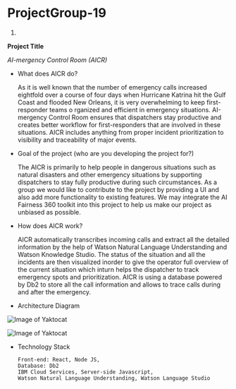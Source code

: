 # ProjectGroup-19
1.
**Project Title**

  *AI-mergency Control Room (AICR)*
       
   * What does AICR do?

		As it is well known that the number of emergency calls increased eightfold 
		over a course of four days when Hurricane Katrina hit the Gulf Coast and
		flooded New Orleans, it is very overwhelming to keep first-responder teams o
		rganized and efficient in emergency situations. AI-mergency Control Room ensures
		that dispatchers stay productive and creates better workflow for first-responders 
		that are involved in these situations.  AICR includes anything from proper
		incident prioritization to visibility and traceability of major events.


   * Goal of the project (who are you developing the project for?)

		The AICR is primarily to help people in dangerous situations such as natural disasters
		and other emergency situations by supporting dispatchers to stay fully productive during
		such circumstances. As a group we would like to contribute to the project by providing a 
		UI and also add more functionality to existing features. We may integrate the AI Fairness 
		360 toolkit into this project to help us make our project as unbiased as possible.

   * How does AICR work?

        AICR automatically transcribes incoming calls and extract all the detailed information by
		the help of Watson Natural Language Understanding and Watson Knowledge Studio. The status
		of the situation and all the incidents are then visualized inorder to give the operator 
		full overview of the current situation which inturn helps the dispatcher to track emergency
		spots and prioritization. AICR is using a database powered by Db2 to store all the call 
		information and allows to trace calls during and after the emergency.

   * Architecture Diagram

   ![Image of Yaktocat](https://developer.ibm.com/developer/openprojects/ai-mergency/images/arch1.png)


   ![Image of Yaktocat](https://developer.ibm.com/developer/openprojects/ai-mergency/images/arch2.jpg)


  * Technology Stack
    
	    Front-end: React, Node JS, 
        Database: Db2
		IBM Cloud Services, Server-side Javascript,
		Watson Natural Language Understanding, Watson Language Studio
